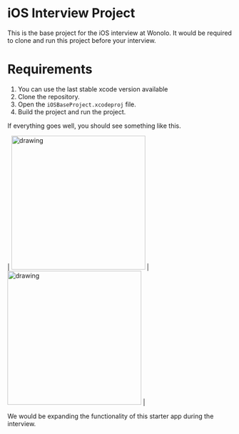# iOS Interview Project

This is the base project for the iOS interview at Wonolo. It would be required to clone and run this project before your interview.

# Requirements 

1. You can use the last stable xcode version available
2. Clone the repository.
3. Open the `iOSBaseProject.xcodeproj` file.
4. Build the project and run the project.

If everything goes well, you should see something like this. 

| <img src="https://user-images.githubusercontent.com/4720423/148575558-edb8077e-04d8-4353-a55f-b3f31c524448.png" alt="drawing" width="300"/> | <img src="https://user-images.githubusercontent.com/4720423/148575567-10d54199-219a-40bd-9c75-6dadccc1e5cf.png" alt="drawing" width="300"/> |

We would be expanding the functionality of this starter app during the interview.
